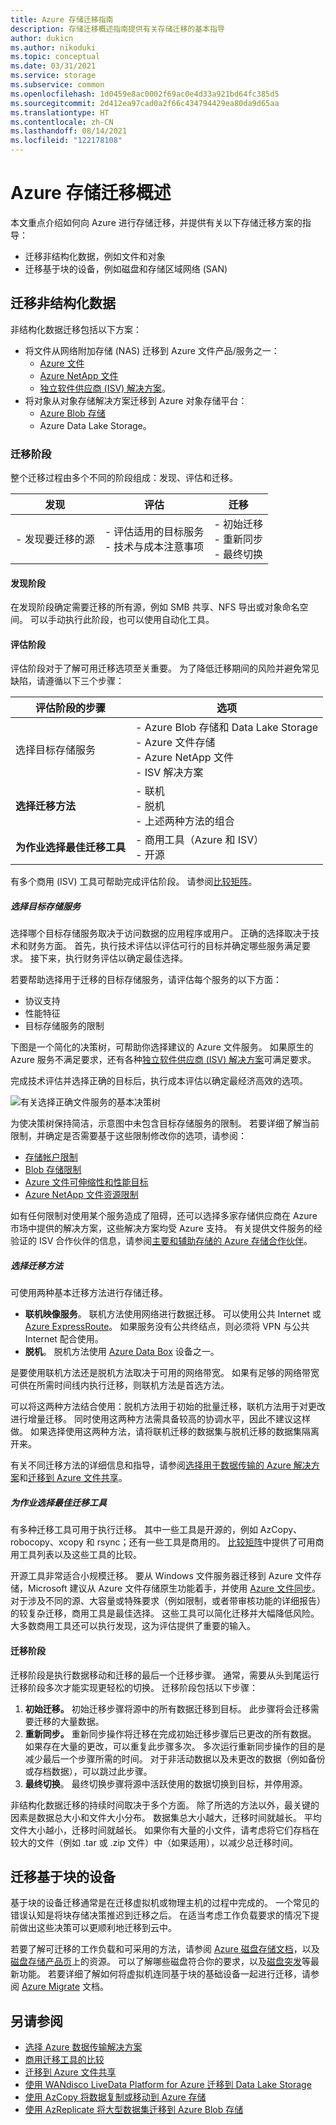 ```yaml
---
title: Azure 存储迁移指南
description: 存储迁移概述指南提供有关存储迁移的基本指导
author: dukicn
ms.author: nikoduki
ms.topic: conceptual
ms.date: 03/31/2021
ms.service: storage
ms.subservice: common
ms.openlocfilehash: 1d0459e8ac0002f69ac0e4d33a921bd64fc385d5
ms.sourcegitcommit: 2d412ea97cad0a2f66c434794429ea80da9d65aa
ms.translationtype: HT
ms.contentlocale: zh-CN
ms.lasthandoff: 08/14/2021
ms.locfileid: "122178108"
---
```

# <a name="azure-storage-migration-overview"></a>Azure 存储迁移概述

本文重点介绍如何向 Azure 进行存储迁移，并提供有关以下存储迁移方案的指导：

- 迁移非结构化数据，例如文件和对象
- 迁移基于块的设备，例如磁盘和存储区域网络 (SAN)

## <a name="migration-of-unstructured-data"></a>迁移非结构化数据

非结构化数据迁移包括以下方案：

- 将文件从网络附加存储 (NAS) 迁移到 Azure 文件产品/服务之一：
  - [Azure 文件](https://azure.microsoft.com/services/storage/files/)
  - [Azure NetApp 文件](https://azure.microsoft.com/services/netapp/)
  - [独立软件供应商 (ISV) 解决方案](../solution-integration/validated-partners/primary-secondary-storage/partner-overview.md)。
- 将对象从对象存储解决方案迁移到 Azure 对象存储平台：
  - [Azure Blob 存储](https://azure.microsoft.com/services/storage/blobs/)
  - Azure Data Lake Storage。

### <a name="migration-phases"></a>迁移阶段

整个迁移过程由多个不同的阶段组成：发现、评估和迁移。

| 发现 | 评估 | 迁移 |
| --------- | ---------- | --------- |
| - 发现要迁移的源 | - 评估适用的目标服务 <br> - 技术与成本注意事项 | - 初始迁移 <br> - 重新同步 <br> - 最终切换 |

#### <a name="discovery-phase"></a>发现阶段

在发现阶段确定需要迁移的所有源，例如 SMB 共享、NFS 导出或对象命名空间。 可以手动执行此阶段，也可以使用自动化工具。

#### <a name="assessment-phase"></a>评估阶段

评估阶段对于了解可用迁移选项至关重要。 为了降低迁移期间的风险并避免常见缺陷，请遵循以下三个步骤：

| 评估阶段的步骤                     | 选项                                                                          |
|--------------------------------------------|----------------------------------------------------------------------------------|
| 选择目标存储服务            | - Azure Blob 存储和 Data Lake Storage<br>- Azure 文件存储<br>- Azure NetApp 文件<br>- ISV 解决方案 |
| **选择迁移方法**                  | - 联机<br>- 脱机<br> - 上述两种方法的组合                                  |
| **为作业选择最佳迁移工具** | - 商用工具（Azure 和 ISV）<br> - 开源                             


有多个商用 (ISV) 工具可帮助完成评估阶段。 请参阅[比较矩阵](../solution-integration/validated-partners/data-management/migration-tools-comparison.md)。

##### <a name="choose-a-target-storage-service"></a>选择目标存储服务

选择哪个目标存储服务取决于访问数据的应用程序或用户。 正确的选择取决于技术和财务方面。 首先，执行技术评估以评估可行的目标并确定哪些服务满足要求。 接下来，执行财务评估以确定最佳选择。

若要帮助选择用于迁移的目标存储服务，请评估每个服务的以下方面：

- 协议支持
- 性能特征
- 目标存储服务的限制

下图是一个简化的决策树，可帮助你选择建议的 Azure 文件服务。 如果原生的 Azure 服务不满足要求，还有各种[独立软件供应商 (ISV) 解决方案](../solution-integration/validated-partners/primary-secondary-storage/partner-overview.md)可满足要求。

完成技术评估并选择正确的目标后，执行成本评估以确定最经济高效的选项。

![有关选择正确文件服务的基本决策树](./media/storage-migration-overview/files-decision-tree.png)

为使决策树保持简洁，示意图中未包含目标存储服务的限制。 若要详细了解当前限制，并确定是否需要基于这些限制修改你的选项，请参阅：

- [存储帐户限制](../../azure-resource-manager/management/azure-subscription-service-limits.md#storage-limits)
- [Blob 存储限制](../../azure-resource-manager/management/azure-subscription-service-limits.md#azure-blob-storage-limits)
- [Azure 文件可伸缩性和性能目标](../files/storage-files-scale-targets.md)
- [Azure NetApp 文件资源限制](../../azure-netapp-files/azure-netapp-files-resource-limits.md)

如有任何限制对使用某个服务造成了阻碍，还可以选择多家存储供应商在 Azure 市场中提供的解决方案，这些解决方案均受 Azure 支持。 有关提供文件服务的经验证的 ISV 合作伙伴的信息，请参阅[主要和辅助存储的 Azure 存储合作伙伴](../solution-integration/validated-partners/primary-secondary-storage/partner-overview.md)。

##### <a name="select-the-migration-method"></a>选择迁移方法

可使用两种基本迁移方法进行存储迁移。

- **联机映像服务**。 联机方法使用网络进行数据迁移。 可以使用公共 Internet 或 [Azure ExpressRoute](../../expressroute/expressroute-introduction.md)。 如果服务没有公共终结点，则必须将 VPN 与公共 Internet 配合使用。
- **脱机**。 脱机方法使用 [Azure Data Box](https://azure.microsoft.com/services/databox/) 设备之一。

是要使用联机方法还是脱机方法取决于可用的网络带宽。 如果有足够的网络带宽可供在所需时间线内执行迁移，则联机方法是首选方法。

可以将这两种方法结合使用：脱机方法用于初始的批量迁移，联机方法用于对更改进行增量迁移。 同时使用这两种方法需具备较高的协调水平，因此不建议这样做。 如果选择使用这两种方法，请将联机迁移的数据集与脱机迁移的数据集隔离开来。

有关不同迁移方法的详细信息和指导，请参阅[选择用于数据传输的 Azure 解决方案](./storage-choose-data-transfer-solution.md)和[迁移到 Azure 文件共享](../files/storage-files-migration-overview.md)。

##### <a name="choose-the-best-migration-tool-for-the-job"></a>为作业选择最佳迁移工具

有多种迁移工具可用于执行迁移。 其中一些工具是开源的，例如 AzCopy、robocopy、xcopy 和 rsync；还有一些工具是商用的。 [比较矩阵](../solution-integration/validated-partners/data-management/migration-tools-comparison.md)中提供了可用商用工具列表以及这些工具的比较。

开源工具非常适合小规模迁移。 要从 Windows 文件服务器迁移到 Azure 文件存储，Microsoft 建议从 Azure 文件存储原生功能着手，并使用 [Azure 文件同步](/windows-server/manage/windows-admin-center/azure/azure-file-sync)。对于涉及不同的源、大容量或特殊要求（例如限制，或者带审核功能的详细报告）的较复杂迁移，商用工具是最佳选择。 这些工具可以简化迁移并大幅降低风险。 大多数商用工具还可以执行发现，这为评估提供了重要的输入。

#### <a name="migration-phase"></a>迁移阶段

迁移阶段是执行数据移动和迁移的最后一个迁移步骤。 通常，需要从头到尾运行迁移阶段多次才能实现更轻松的切换。 迁移阶段包括以下步骤：

1. **初始迁移。** 初始迁移步骤将源中的所有数据迁移到目标。 此步骤将会迁移需要迁移的大量数据。
2. **重新同步。** 重新同步操作将迁移在完成初始迁移步骤后已更改的所有数据。 如果存在大量的更改，可以重复此步骤多次。 多次运行重新同步操作的目的是减少最后一个步骤所需的时间。 对于非活动数据以及未更改的数据（例如备份或存档数据），可以跳过此步骤。
3. **最终切换**。 最终切换步骤将源中活跃使用的数据切换到目标，并停用源。

非结构化数据迁移的持续时间取决于多个方面。 除了所选的方法以外，最关键的因素是数据总大小和文件大小分布。 数据集总大小越大，迁移时间就越长。 平均文件大小越小，迁移时间就越长。 如果你有大量的小文件，请考虑将它们存档在较大的文件（例如 .tar 或 .zip 文件）中（如果适用），以减少总迁移时间。

## <a name="migration-of-block-based-devices"></a>迁移基于块的设备

基于块的设备迁移通常是在迁移虚拟机或物理主机的过程中完成的。 一个常见的错误认知是将块存储决策推迟到迁移之后。 在适当考虑工作负载要求的情况下提前做出这些决策可以更顺利地迁移到云中。

若要了解可迁移的工作负载和可采用的方法，请参阅 [Azure 磁盘存储文档](../../virtual-machines/disks-types.md)，以及[磁盘存储产品页](https://azure.microsoft.com/services/storage/disks/#resources)上的资源。 可以了解哪些磁盘符合你的要求，以及[磁盘突发](../../virtual-machines/disk-bursting.md)等最新功能。 若要详细了解如何将虚拟机连同基于块的基础设备一起进行迁移，请参阅 [Azure Migrate](../../migrate/index.yml) 文档。

## <a name="see-also"></a>另请参阅

- [选择 Azure 数据传输解决方案](./storage-choose-data-transfer-solution.md)
- [商用迁移工具的比较](../solution-integration/validated-partners/data-management/migration-tools-comparison.md)
- [迁移到 Azure 文件共享](../files/storage-files-migration-overview.md)
- [使用 WANdisco LiveData Platform for Azure 迁移到 Data Lake Storage](../blobs/migrate-gen2-wandisco-live-data-platform.md)
- [使用 AzCopy 将数据复制或移动到 Azure 存储](./storage-use-azcopy-v10.md)
- [使用 AzReplicate 将大型数据集迁移到 Azure Blob 存储](/samples/azure/azreplicate/azreplicate/)